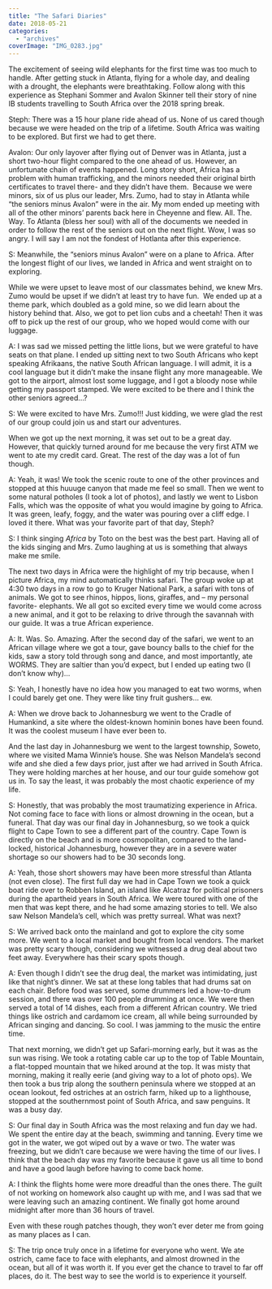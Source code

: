 ```yaml
---
title: "The Safari Diaries"
date: 2018-05-21
categories: 
  - "archives"
coverImage: "IMG_0283.jpg"
---
```


The excitement of seeing wild elephants for the first time was too much to handle. After getting stuck in Atlanta, flying for a whole day, and dealing with a drought, the elephants were breathtaking. Follow along with this experience as Stephani Sommer and Avalon Skinner tell their story of nine IB students travelling to South Africa over the 2018 spring break.

Steph: There was a 15 hour plane ride ahead of us. None of us cared though because we were headed on the trip of a lifetime. South Africa was waiting to be explored. But first we had to get there.

Avalon: Our only layover after flying out of Denver was in Atlanta, just a short two-hour flight compared to the one ahead of us. However, an unfortunate chain of events happened. Long story short, Africa has a problem with human trafficking, and the minors needed their original birth certificates to travel there- and they didn’t have them.  Because we were minors, six of us plus our leader, Mrs. Zumo, had to stay in Atlanta while “the seniors minus Avalon” were in the air. My mom ended up meeting with all of the other minors’ parents back here in Cheyenne and flew. All. The. Way. To Atlanta (bless her soul) with all of the documents we needed in order to follow the rest of the seniors out on the next flight. Wow, I was so angry. I will say I am not the fondest of Hotlanta after this experience.

S: Meanwhile, the “seniors minus Avalon” were on a plane to Africa. After the longest flight of our lives, we landed in Africa and went straight on to exploring.

While we were upset to leave most of our classmates behind, we knew Mrs. Zumo would be upset if we didn’t at least try to have fun.  We ended up at a theme park, which doubled as a gold mine, so we did learn about the history behind that. Also, we got to pet lion cubs and a cheetah! Then it was off to pick up the rest of our group, who we hoped would come with our luggage.

A: I was sad we missed petting the little lions, but we were grateful to have seats on that plane. I ended up sitting next to two South Africans who kept speaking Afrikaans, the native South African language. I will admit, it is a cool language but it didn’t make the insane flight any more manageable. We got to the airport, almost lost some luggage, and I got a bloody nose while getting my passport stamped. We were excited to be there and I think the other seniors agreed…?

S: We were excited to have Mrs. Zumo!!! Just kidding, we were glad the rest of our group could join us and start our adventures.

When we got up the next morning, it was set out to be a great day. However, that quickly turned around for me because the very first ATM we went to ate my credit card. Great. The rest of the day was a lot of fun though.

A: Yeah, it was! We took the scenic route to one of the other provinces and stopped at this huuuge canyon that made me feel so small. Then we went to some natural potholes (I took a lot of photos), and lastly we went to Lisbon Falls, which was the opposite of what you would imagine by going to Africa. It was green, leafy, foggy, and the water was pouring over a cliff edge. I loved it there. What was your favorite part of that day, Steph?

S: I think singing _Africa_ by Toto on the best was the best part. Having all of the kids singing and Mrs. Zumo laughing at us is something that always make me smile.

The next two days in Africa were the highlight of my trip because, when I picture Africa, my mind automatically thinks safari. The group woke up at 4:30 two days in a row to go to Kruger National Park, a safari with tons of animals. We got to see rhinos, hippos, lions, giraffes, and – my personal favorite- elephants. We all got so excited every time we would come across a new animal, and it got to be relaxing to drive through the savannah with our guide. It was a true African experience.

A: It. Was. So. Amazing. After the second day of the safari, we went to an African village where we got a tour, gave bouncy balls to the chief for the kids, saw a story told through song and dance, and most importantly, ate WORMS. They are saltier than you’d expect, but I ended up eating two (I don’t know why)…

S: Yeah, I honestly have no idea how you managed to eat two worms, when I could barely get one. They were like tiny fruit gushers… ew.

A: When we drove back to Johannesburg we went to the Cradle of Humankind, a site where the oldest-known hominin bones have been found. It was the coolest museum I have ever been to.

And the last day in Johannesburg we went to the largest township, Soweto, where we visited Mama Winnie’s house. She was Nelson Mandela’s second wife and she died a few days prior, just after we had arrived in South Africa. They were holding marches at her house, and our tour guide somehow got us in. To say the least, it was probably the most chaotic experience of my life.

S: Honestly, that was probably the most traumatizing experience in Africa. Not coming face to face with lions or almost drowning in the ocean, but a funeral. That day was our final day in Johannesburg, so we took a quick flight to Cape Town to see a different part of the country. Cape Town is directly on the beach and is more cosmopolitan, compared to the land-locked, historical Johannesburg, however they are in a severe water shortage so our showers had to be 30 seconds long.

A: Yeah, those short showers may have been more stressful than Atlanta (not even close). The first full day we had in Cape Town we took a quick boat ride over to Robben Island, an island like Alcatraz for political prisoners during the apartheid years in South Africa. We were toured with one of the men that was kept there, and he had some amazing stories to tell. We also saw Nelson Mandela’s cell, which was pretty surreal. What was next?

S: We arrived back onto the mainland and got to explore the city some more. We went to a local market and bought from local vendors. The market was pretty scary though, considering we witnessed a drug deal about two feet away. Everywhere has their scary spots though.

A: Even though I didn’t see the drug deal, the market was intimidating, just like that night’s dinner. We sat at these long tables that had drums sat on each chair. Before food was served, some drummers led a how-to-drum session, and there was over 100 people drumming at once. We were then served a total of 14 dishes, each from a different African country. We tried things like ostrich and cardamom ice cream, all while being surrounded by African singing and dancing. So cool. I was jamming to the music the entire time.

That next morning, we didn’t get up Safari-morning early, but it was as the sun was rising. We took a rotating cable car up to the top of Table Mountain, a flat-topped mountain that we hiked around at the top. It was misty that morning, making it really eerie (and giving way to a lot of photo ops). We then took a bus trip along the southern peninsula where we stopped at an ocean lookout, fed ostriches at an ostrich farm, hiked up to a lighthouse, stopped at the southernmost point of South Africa, and saw penguins. It was a busy day.

S: Our final day in South Africa was the most relaxing and fun day we had. We spent the entire day at the beach, swimming and tanning. Every time we got in the water, we got wiped out by a wave or two. The water was freezing, but we didn’t care because we were having the time of our lives. I think that the beach day was my favorite because it gave us all time to bond and have a good laugh before having to come back home.

A: I think the flights home were more dreadful than the ones there. The guilt of not working on homework also caught up with me, and I was sad that we were leaving such an amazing continent. We finally got home around midnight after more than 36 hours of travel.

Even with these rough patches though, they won’t ever deter me from going as many places as I can.

S: The trip once truly once in a lifetime for everyone who went. We ate ostrich, came face to face with elephants, and almost drowned in the ocean, but all of it was worth it. If you ever get the chance to travel to far off places, do it. The best way to see the world is to experience it yourself.
